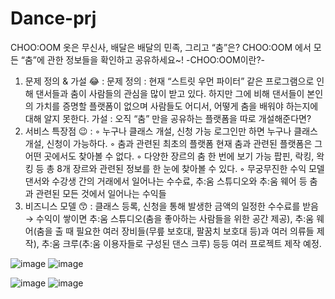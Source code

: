 # Dance-prj
CHOO:OOM
옷은 무신사, 배달은 배달의 민족, 그리고 “춤”은?     CHOO:OOM 에서 모든 “춤”에 관한 정보들을 확인하고 공유하세요~!                                                                  -CHOO:OOM이란?-
1. 문제 정의 & 가설 😂 :
문제 정의 : 현재 “스트릿 우먼 파이터” 같은 프로그램으로 인해 댄서들과 춤이 사람들의 관심을 많이 받고 있다. 하지만 그에 비해 댄서들이 본인의 가치를 증명할 플랫폼이 없으며 사람들도 어디서, 어떻게 춤을 배워야 하는지에 대해 알지 못한다.
가설 : 오직 “춤” 만을 공유하는 플랫폼을 따로 개설해준다면?
2. 서비스 특장점 😉 :
    ◦ 누구나 클래스 개설, 신청 가능
로그인만 하면 누구나 클래스 개설, 신청이 가능하다.
    ◦ 춤과 관련된 최초의 플랫폼
현재 춤과 관련된 플랫폼은 그 어떤 곳에서도 찾아볼 수 없다.
    ◦ 다양한 장르의 춤 한 번에 보기 가능
팝핀, 락킹, 왁킹 등 총 8개 장르와 관련된 정보를 한 눈에 찾아볼 수 있다.
    ◦ 무궁무진한 수익 모델
댄서와 수강생 간의 거래에서 일어나는 수수료, 추:움 스튜디오와 추:움 웨어 등 춤과 관련된 모든 것에서 일어나는 수익들
3. 비즈니스 모델 😙 :
클래스 등록, 신청을 통해 발생한 금액의 일정한 수수료를 받음
→ 수익이 쌓이면 추:움 스튜디오(춤을 좋아하는 사람들을 위한 공간 제공), 추:움 웨어(춤을 출 때 필요한 여러 장비들(무릎 보호대, 팔꿈치 보호대 등)과 여러 의류들 제작), 추:움 크루(추:움 이용자들로 구성된 댄스 크루) 등등 여러 프로젝트 제작 예정.


![image](https://user-images.githubusercontent.com/73643657/230773368-4dc1b953-0294-47a3-8f60-a8bf35335ace.png)
![image](https://user-images.githubusercontent.com/73643657/230773395-e1f30d63-296d-40cc-b17e-5f2f23216ec7.png)


![image](https://user-images.githubusercontent.com/73643657/230773412-6ac23716-58dd-4700-9376-fa056aefb7e9.png)
![image](https://user-images.githubusercontent.com/73643657/230773424-43a51bff-f7e2-4c27-9818-a81013b9938b.png)
